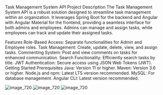 Task Management System API
Project Description
The Task Management System API is a robust solution designed to streamline task management within an organization. It leverages Spring Boot for the backend and Angular with Angular Material for the frontend, providing a seamless interface for both admins and employees. Admins can manage and assign tasks, while employees can track and update their assigned tasks.

Features
Role-Based Access: Separate functionalities for Admin and Employee roles.
Task Management: Create, update, delete, view, and assign tasks.
Commenting System: Post and view comments on tasks for enhanced communication.
Search Functionality: Efficiently search tasks by title.
JWT Authentication: Secure access using JSON Web Tokens (JWT).
Getting Started
Prerequisites
Java: Version 11 or higher.
Maven: Version 3.6 or higher.
Node.js and npm: Latest LTS version recommended.
MySQL: For database management.
Angular CLI: Latest version recommended.


![image_720](https://github.com/tebernal/Task-Management-System-Backend/assets/162180112/2488f86e-7b30-4782-8d6d-23fc139339dd)
![image_720](https://github.com/tebernal/Task-Management-System-Backend/assets/162180112/5db93e07-119b-486e-bb85-88b59d2cd112)
![image_720](https://github.com/tebernal/Task-Management-System-Backend/assets/162180112/11eab00f-4aea-4579-9ce0-818317c1e19a)
